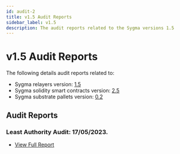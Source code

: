 ```yaml
---
id: audit-2
title: v1.5 Audit Reports
sidebar_label: v1.5
description: The audit reports related to the Sygma versions 1.5
---
```


# v1.5 Audit Reports

The following details audit reports related to:

- Sygma relayers version: [1.5](https://github.com/sygmaprotocol/sygma-relayer/releases/tag/v1.5.0)
- Sygma solidity smart contracts version: [2.5](https://github.com/sygmaprotocol/sygma-solidity/releases/tag/v2.3.0)
- Sygma substrate pallets version: [0.2](https://github.com/sygmaprotocol/sygma-substrate-pallets/releases/tag/sygma-bridge-v0.2.0)

## Audit Reports

### Least Authority Audit: 17/05/2023. 

- [View Full Report](/assets/least-authority-17-05-2023.pdf)
